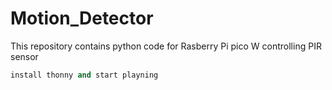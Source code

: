 # Motion_Detector
This repository contains python code for Rasberry Pi pico W controlling PIR sensor
```python
install thonny and start playning
```